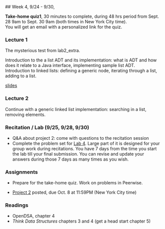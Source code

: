 <div class="week">

<div class="week_heading" markdown="1">
## Week 4, 9/24 - 9/30,
</div>

<div class="column_materials"  markdown="1">

__Take-home quiz1__, 30 minutes to complete, during 48 hrs period from
Sept. 28 9am to Sept. 30 9am (both times in New York City time). <br>
You will get an email with a personalized link for the quiz.

### Lecture 1


The mysterious test from lab2_extra.

Introduction to the a list ADT and its implementation:
what is ADT and how does it relate to a Java interface,
implementing sample list ADT.<br>
Introduction to linked lists: defining a generic node,
iterating through a list, adding to a list.


[slides](slides/05-lists_1.html)

### Lecture 2

Continue with a generic linked list implementation: searching
in a list, removing elements.

### Recitation / Lab (9/25, 9/28, 9/30)

- Q&A about project 2: come with questions to the recitation session
- Complete the problem set for [Lab 4](labs/lab4). Large part of it is designed for your group work during recitations.
  You have 7 days from the time you start the lab till your final submission. You can revise and update your answers during those 7 days as many times as you wish.

</div>

<div class="column_assign"  markdown="1">

### Assignments

- Prepare for the take-home quiz. Work on problems in Peerwise.

- [Project 2](projects/project2.html) posted, due Oct. 8 at 11:59PM (New York City time)


### Readings

- OpenDSA, chapter 4
- _Think Data Structures_ chapters 3 and 4 (get a head start chapter 5)

</div>
</div>
